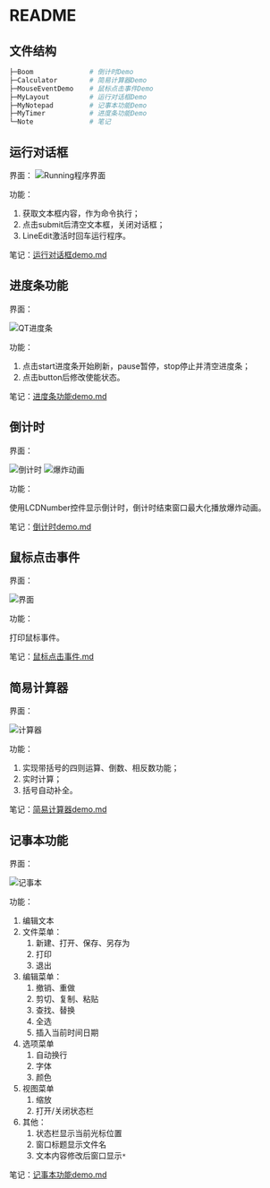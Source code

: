# README

## 文件结构

```bash
├─Boom              # 倒计时Demo
├─Calculator        # 简易计算器Demo
├─MouseEventDemo    # 鼠标点击事件Demo
├─MyLayout          # 运行对话框Demo
├─MyNotepad         # 记事本功能Demo
├─MyTimer           # 进度条功能Demo
└─Note              # 笔记
```

## 运行对话框

界面：
![Running程序界面](https://blog-1312962011.cos.ap-nanjing.myqcloud.com/imgs/20230520180848.png)

功能：

1. 获取文本框内容，作为命令执行；
2. 点击submit后清空文本框，关闭对话框；
3. LineEdit激活时回车运行程序。

笔记：[运行对话框demo.md](https://)

## 进度条功能

界面：

![QT进度条](https://blog-1312962011.cos.ap-nanjing.myqcloud.com/imgs/20230530173351.png)

功能：

1. 点击start进度条开始刷新，pause暂停，stop停止并清空进度条；
2. 点击button后修改使能状态。

笔记：[进度条功能demo.md](https://)

## 倒计时

界面：

![倒计时](https://blog-1312962011.cos.ap-nanjing.myqcloud.com/imgs/20230531120221.png)
![爆炸动画](https://blog-1312962011.cos.ap-nanjing.myqcloud.com/imgs/20230531120333.png)

功能：

使用LCDNumber控件显示倒计时，倒计时结束窗口最大化播放爆炸动画。

笔记：[倒计时demo.md](https://)

## 鼠标点击事件

界面：

![界面](https://blog-1312962011.cos.ap-nanjing.myqcloud.com/imgs/20230531120708.png)

功能：

打印鼠标事件。

笔记：[鼠标点击事件.md](https://)

## 简易计算器

界面：

![计算器](https://blog-1312962011.cos.ap-nanjing.myqcloud.com/imgs/20230531120821.png)

功能：

1. 实现带括号的四则运算、倒数、相反数功能；
2. 实时计算；
3. 括号自动补全。

笔记：[简易计算器demo.md](https://)

## 记事本功能

界面：

![记事本](https://blog-1312962011.cos.ap-nanjing.myqcloud.com/imgs/20230531122139.png)

功能：

1. 编辑文本
2. 文件菜单：
   1. 新建、打开、保存、另存为
   2. 打印
   3. 退出
3. 编辑菜单：
   1. 撤销、重做
   2. 剪切、复制、粘贴
   3. 查找、替换
   4. 全选
   5. 插入当前时间日期
4. 选项菜单
   1. 自动换行
   2. 字体
   3. 颜色
5. 视图菜单
   1. 缩放
   2. 打开/关闭状态栏
6. 其他：
   1. 状态栏显示当前光标位置
   2. 窗口标题显示文件名
   3. 文本内容修改后窗口显示`*`

笔记：[记事本功能demo.md](https://)
